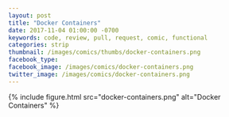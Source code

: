```yaml
---
layout: post
title: "Docker Containers"
date: 2017-11-04 01:00:00 -0700
keywords: code, review, pull, request, comic, functional
categories: strip
thumbnail: /images/comics/thumbs/docker-containers.png
facebook_type: 
facebook_image: /images/comics/docker-containers.png
twitter_image: /images/comics/docker-containers.png
---
```


{% include figure.html src="docker-containers.png" alt="Docker Containers" %}
